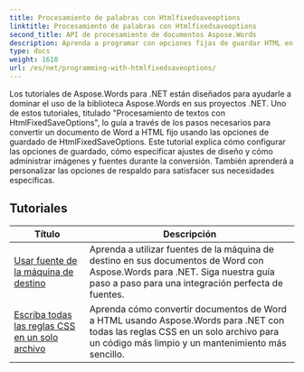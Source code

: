 ```yaml
---
title: Procesamiento de palabras con Htmlfixedsaveoptions
linktitle: Procesamiento de palabras con Htmlfixedsaveoptions
second_title: API de procesamiento de documentos Aspose.Words
description: Aprenda a programar con opciones fijas de guardar HTML en Aspose.Words para .NET. Los tutoriales lo guían a través de las diferentes funciones para generar documentos HTML con diseño fijo e imágenes incrustadas.
type: docs
weight: 1610
url: /es/net/programming-with-htmlfixedsaveoptions/
---
```

Los tutoriales de Aspose.Words para .NET están diseñados para ayudarle a dominar el uso de la biblioteca Aspose.Words en sus proyectos .NET. Uno de estos tutoriales, titulado "Procesamiento de textos con HtmlFixedSaveOptions", lo guía a través de los pasos necesarios para convertir un documento de Word a HTML fijo usando las opciones de guardado de HtmlFixedSaveOptions. Este tutorial explica cómo configurar las opciones de guardado, cómo especificar ajustes de diseño y cómo administrar imágenes y fuentes durante la conversión. También aprenderá a personalizar las opciones de respaldo para satisfacer sus necesidades específicas.

 ## Tutoriales
| Título | Descripción |
| --- | --- |
| [Usar fuente de la máquina de destino](./use-font-from-target-machine/) | Aprenda a utilizar fuentes de la máquina de destino en sus documentos de Word con Aspose.Words para .NET. Siga nuestra guía paso a paso para una integración perfecta de fuentes. |
| [Escriba todas las reglas CSS en un solo archivo](./write-all-css-rules-in-single-file/) | Aprenda cómo convertir documentos de Word a HTML usando Aspose.Words para .NET con todas las reglas CSS en un solo archivo para un código más limpio y un mantenimiento más sencillo. |